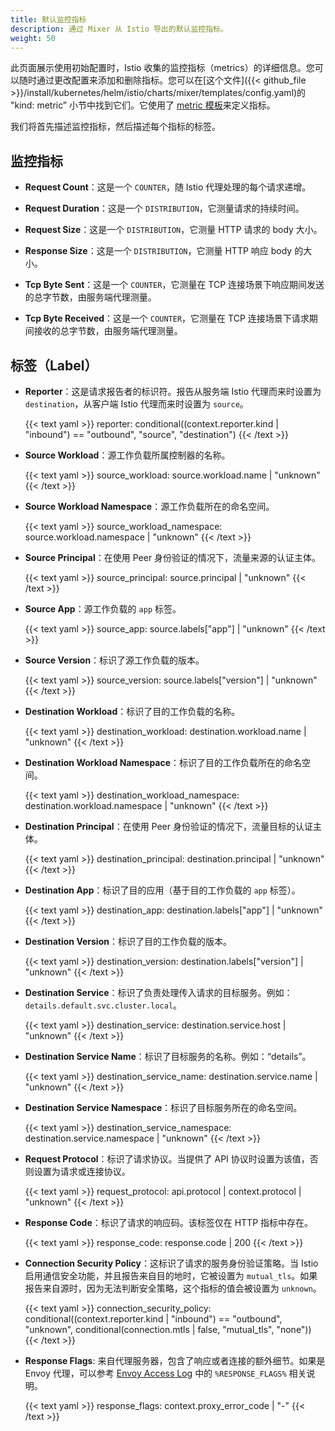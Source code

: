 ```yaml
---
title: 默认监控指标
description: 通过 Mixer 从 Istio 导出的默认监控指标。
weight: 50
---
```


此页面展示使用初始配置时，Istio 收集的监控指标（metrics）的详细信息。您可以随时通过更改配置来添加和删除指标。您可以在[这个文件]({{< github_file >}}/install/kubernetes/helm/istio/charts/mixer/templates/config.yaml)的 "kind: metric” 小节中找到它们。它使用了 [metric 模板](/zh/docs/reference/config/policy-and-telemetry/templates/metric/)来定义指标。

我们将首先描述监控指标，然后描述每个指标的标签。

## 监控指标

* **Request Count**：这是一个 `COUNTER`，随 Istio 代理处理的每个请求递增。

* **Request Duration**：这是一个 `DISTRIBUTION`，它测量请求的持续时间。

* **Request Size**：这是一个 `DISTRIBUTION`，它测量 HTTP 请求的 body 大小。

* **Response Size**：这是一个 `DISTRIBUTION`，它测量 HTTP 响应 body 的大小。

* **Tcp Byte Sent**：这是一个 `COUNTER`，它测量在 TCP 连接场景下响应期间发送的总字节数，由服务端代理测量。

* **Tcp Byte Received**：这是一个 `COUNTER`，它测量在 TCP 连接场景下请求期间接收的总字节数，由服务端代理测量。

## 标签（Label）

* **Reporter**：这是请求报告者的标识符。报告从服务端 Istio 代理而来时设置为 `destination`，从客户端 Istio 代理而来时设置为 `source`。

    {{< text yaml >}}
    reporter: conditional((context.reporter.kind | "inbound") == "outbound", "source", "destination")
    {{< /text >}}

* **Source Workload**：源工作负载所属控制器的名称。

    {{< text yaml >}}
    source_workload: source.workload.name | "unknown"
    {{< /text >}}

* **Source Workload Namespace**：源工作负载所在的命名空间。

    {{< text yaml >}}
    source_workload_namespace: source.workload.namespace | "unknown"
    {{< /text >}}

* **Source Principal**：在使用 Peer 身份验证的情况下，流量来源的认证主体。

    {{< text yaml >}}
    source_principal: source.principal | "unknown"
    {{< /text >}}

* **Source App**：源工作负载的 `app` 标签。

    {{< text yaml >}}
    source_app: source.labels["app"] | "unknown"
    {{< /text >}}

* **Source Version**：标识了源工作负载的版本。

    {{< text yaml >}}
    source_version: source.labels["version"] | "unknown"
    {{< /text >}}

* **Destination Workload**：标识了目的工作负载的名称。

    {{< text yaml >}}
    destination_workload: destination.workload.name | "unknown"
    {{< /text >}}

* **Destination Workload Namespace**：标识了目的工作负载所在的命名空间。

    {{< text yaml >}}
    destination_workload_namespace: destination.workload.namespace | "unknown"
    {{< /text >}}

* **Destination Principal**：在使用 Peer 身份验证的情况下，流量目标的认证主体。

    {{< text yaml >}}
    destination_principal: destination.principal | "unknown"
    {{< /text >}}

* **Destination App**：标识了目的应用（基于目的工作负载的 `app` 标签）。

    {{< text yaml >}}
    destination_app: destination.labels["app"] | "unknown"
    {{< /text >}}

* **Destination Version**：标识了目的工作负载的版本。

    {{< text yaml >}}
    destination_version: destination.labels["version"] | "unknown"
    {{< /text >}}

* **Destination Service**：标识了负责处理传入请求的目标服务。例如：`details.default.svc.cluster.local`。

    {{< text yaml >}}
    destination_service: destination.service.host | "unknown"
    {{< /text >}}

* **Destination Service Name**：标识了目标服务的名称。例如：“details”。

    {{< text yaml >}}
    destination_service_name: destination.service.name | "unknown"
    {{< /text >}}

* **Destination Service Namespace**：标识了目标服务所在的命名空间。

    {{< text yaml >}}
    destination_service_namespace: destination.service.namespace | "unknown"
    {{< /text >}}

* **Request Protocol**：标识了请求协议。当提供了 API 协议时设置为该值，否则设置为请求或连接协议。

    {{< text yaml >}}
    request_protocol: api.protocol | context.protocol | "unknown"
    {{< /text >}}

* **Response Code**：标识了请求的响应码。该标签仅在 HTTP 指标中存在。

    {{< text yaml >}}
    response_code: response.code | 200
    {{< /text >}}

* **Connection Security Policy**：这标识了请求的服务身份验证策略。当 Istio 启用通信安全功能，并且报告来自目的地时，它被设置为 `mutual_tls`。如果报告来自源时，因为无法判断安全策略，这个指标的值会被设置为 `unknown`。

    {{< text yaml >}}
    connection_security_policy: conditional((context.reporter.kind | "inbound") == "outbound", "unknown", conditional(connection.mtls | false, "mutual_tls", "none"))
    {{< /text >}}

* **Response Flags**: 来自代理服务器，包含了响应或者连接的额外细节。如果是 Envoy 代理，可以参考 [Envoy Access Log](https://www.envoyproxy.io/docs/envoy/latest/configuration/observability/access_log#configuration) 中的  `%RESPONSE_FLAGS%` 相关说明。

    {{< text yaml >}}
    response_flags: context.proxy_error_code | "-"
    {{< /text >}}